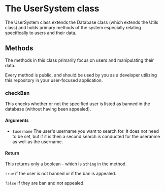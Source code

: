 # The UserSystem class
The UserSystem class extends the Database class (which extends the Utils class) and holds primary methods of the system especially relating specifically to users and their data.

## Methods
The methods in this class primarily focus on users and manipulating their data.

Every method is public, and should be used by you as a developer utilizing this repository in your user-focused application.

### checkBan
This checks whether or not the specified user is listed as banned in the database (without having been appealed).

#### Arguments
- `$username` The user's username you want to search for. It does not need to be set, but if it is then a second search is conducted for the useranme as well as the username.

#### Return
This returns only a boolean - which is `$thing` in the method.

`true` if the user is not banned or if the ban is appealed.

`false` if they are ban and not appealed.